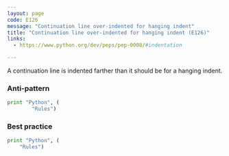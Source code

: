 ```yaml
---
layout: page
code: E126
message: "Continuation line over-indented for hanging indent"
title: "Continuation line over-indented for hanging indent (E126)"
links:
  - https://www.python.org/dev/peps/pep-0008/#indentation

---
```


A continuation line is indented farther than it should be for a hanging indent.

### Anti-pattern

```python
print "Python", (
        "Rules")
```

### Best practice

```python
print "Python", (
    "Rules")
```
